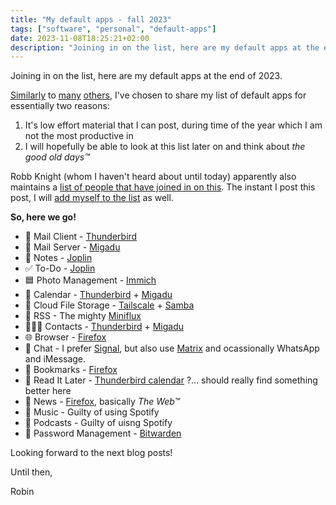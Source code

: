 ```yaml
---
title: "My default apps - fall 2023"
tags: ["software", "personal", "default-apps"]
date: 2023-11-08T18:25:21+02:00
description: "Joining in on the list, here are my default apps at the end of 2023."
---
```


Joining in on the list, here are my default apps at the end of 2023.

<!--more-->

[Similarly](https://kevquirk.com/my-default-apps-at-the-end-of-2023) to [many](https://garrit.xyz/posts/2023-11-07-app-defaults) [others](https://defaults.rknight.me/), I've chosen to share my list of default apps for essentially two reasons:

1. It's low effort material that I can post, during time of the year which I am not the most productive in
2. I will hopefully be able to look at this list later on and think about _the good old days™_

Robb Knight (whom I haven't heard about until today) apparently also maintains a [list of people that have joined in on this](https://defaults.rknight.me/). The instant I post this post, I will [add myself to the list](https://github.com/rknightuk/app-defaults/edit/main/_data/sites.json) as well.

**So, here we go!**

- 📨 Mail Client - [Thunderbird](https://www.thunderbird.net/en-US/)
- 📮 Mail Server - [Migadu](https://www.migadu.com/)
- 📝 Notes - [Joplin](https://github.com/laurent22/joplin)
- ✅ To-Do - [Joplin](https://github.com/laurent22/joplin)
- 🟦 Photo Management - [Immich](https://immich.app/)
- 📆 Calendar - [Thunderbird](https://www.thunderbird.net/en-US/) + [Migadu](https://www.migadu.com/)
- 📁 Cloud File Storage - [Tailscale](https://tailscale.com/) + [Samba](<https://en.wikipedia.org/wiki/Samba_(software)>)
- 📖 RSS - The mighty [Miniflux](https://miniflux.app/)
- 🙍🏻‍♂️ Contacts - [Thunderbird](https://www.thunderbird.net/en-US/) + [Migadu](https://www.migadu.com/)
- 🌐 Browser - [Firefox](https://www.mozilla.org/en-US/firefox/new/)
- 💬 Chat - I prefer [Signal](https://signal.org/#signal), but also use [Matrix](https://matrix.org/) and ocassionally WhatsApp and iMessage.
- 🔖 Bookmarks - [Firefox](https://www.mozilla.org/en-US/firefox/new/)
- 📑 Read It Later - [Thunderbird calendar](https://www.thunderbird.net/en-US/) ?... should really find something better here
- 📰 News - [Firefox](https://www.mozilla.org/en-US/firefox/new/), basically _The Web™_
- 🎵 Music - Guilty of using Spotify
- 🎤 Podcasts - Guilty of uisng Spotify
- 🔐 Password Management - [Bitwarden](https://bitwarden.com/)

Looking forward to the next blog posts!

Until then,

Robin
